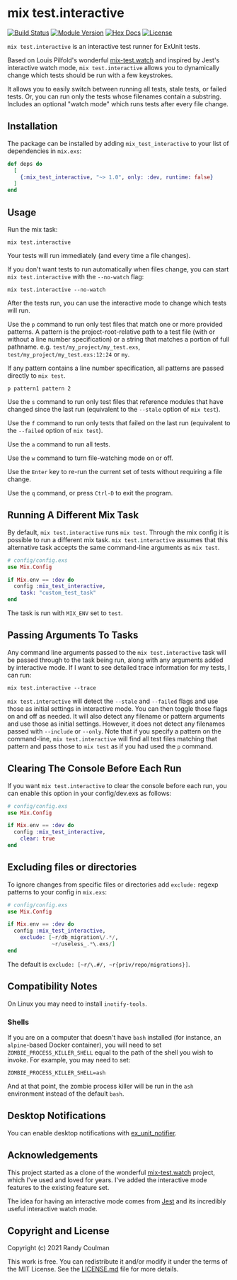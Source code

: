# mix test.interactive

[![Build Status](https://circleci.com/gh/influxdata/mix_test_interactive.svg?style=shield)](https://app.circleci.com/pipelines/github/influxdata/mix_test_interactive)
[![Module Version](https://img.shields.io/hexpm/v/mix_test_interactive.svg)](https://hex.pm/packages/mix_test_interactive)
[![Hex Docs](https://img.shields.io/badge/hex-docs-lightgreen.svg)](https://hexdocs.pm/mix_test_interactive/)
[![License](https://img.shields.io/hexpm/l/mix_test_interactive.svg)](https://github.com/influxdata/mix_test_interactive/blob/master/LICENSE.md)

`mix test.interactive` is an interactive test runner for ExUnit tests.

Based on Louis Pilfold's wonderful [mix-test.watch](https://github.com/lpil/mix-test.watch) and inspired by Jest's interactive watch mode, `mix test.interactive` allows you to dynamically change which tests should be run with a few keystrokes.

It allows you to easily switch between running all tests, stale tests, or failed tests. Or, you can run only the tests whose filenames contain a substring. Includes an optional "watch mode" which runs tests after every file change.

## Installation

The package can be installed by adding `mix_test_interactive` to your list of dependencies in `mix.exs`:

```elixir
def deps do
  [
    {:mix_test_interactive, "~> 1.0", only: :dev, runtime: false}
  ]
end
```

## Usage

Run the mix task:

```shell
mix test.interactive
```

Your tests will run immediately (and every time a file changes).

If you don't want tests to run automatically when files change, you can start `mix test.interactive` with the `--no-watch` flag:

```shell
mix test.interactive --no-watch
```

After the tests run, you can use the interactive mode to change which tests will run.

Use the `p` command to run only test files that match one or more provided patterns. A pattern is the project-root-relative path to a test file (with or without a line number specification) or a string that matches a portion of full pathname. e.g. `test/my_project/my_test.exs`, `test/my_project/my_test.exs:12:24` or `my`.

If any pattern contains a line number specification, all patterns are passed directly to `mix test`.

```
p pattern1 pattern 2
```

Use the `s` command to run only test files that reference modules that have changed since the last run (equivalent to the `--stale` option of `mix test`).

Use the `f` command to run only tests that failed on the last run (equivalent to the `--failed` option of `mix test`).

Use the `a` command to run all tests.

Use the `w` command to turn file-watching mode on or off.

Use the `Enter` key to re-run the current set of tests without requiring a file change.

Use the `q` command, or press `Ctrl-D` to exit the program.

## Running A Different Mix Task

By default, `mix test.interactive` runs `mix test`. Through the mix config it is possible to run a different mix task. `mix test.interactive` assumes that this alternative task accepts the same command-line arguments as `mix test`.

```elixir
# config/config.exs
use Mix.Config

if Mix.env == :dev do
  config :mix_test_interactive,
    task: "custom_test_task"
end
```

The task is run with `MIX_ENV` set to `test`.

## Passing Arguments To Tasks

Any command line arguments passed to the `mix test.interactive` task will be passed
through to the task being run, along with any arguments added by interactive mode. If I want to see detailed trace information for my tests, I can run:

```
mix test.interactive --trace
```

`mix test.interactive` will detect the `--stale` and `--failed` flags and use those as initial settings in interactive mode. You can then toggle those flags on and off as needed. It will also detect any filename or pattern arguments and use those as initial settings. However, it does not detect any filenames passed with `--include` or `--only`. Note that if you specify a pattern on the command-line, `mix test.interactive` will find all test files matching that pattern and pass those to `mix test` as if you had used the `p` command.

## Clearing The Console Before Each Run

If you want `mix test.interactive` to clear the console before each run, you can
enable this option in your config/dev.exs as follows:

```elixir
# config/config.exs
use Mix.Config

if Mix.env == :dev do
  config :mix_test_interactive,
    clear: true
end
```

## Excluding files or directories

To ignore changes from specific files or directories add `exclude:` regexp
patterns to your config in `mix.exs`:

```elixir
# config/config.exs
use Mix.Config

if Mix.env == :dev do
  config :mix_test_interactive,
    exclude: [~r/db_migration\/.*/,
              ~r/useless_.*\.exs/]
end
```

The default is `exclude: [~r/\.#/, ~r{priv/repo/migrations}]`.

## Compatibility Notes

On Linux you may need to install `inotify-tools`.

### Shells

If you are on a computer that doesn't have `bash` installed (for instance, an `alpine`-based Docker container), you will need to set `ZOMBIE_PROCESS_KILLER_SHELL` equal to the path of the shell you wish to invoke. For example, you may need to set:

`ZOMBIE_PROCESS_KILLER_SHELL=ash`

And at that point, the zombie process killer will be run in the `ash` environment instead of the default `bash`.

## Desktop Notifications

You can enable desktop notifications with
[ex_unit_notifier](https://github.com/navinpeiris/ex_unit_notifier).

## Acknowledgements

This project started as a clone of the wonderful [mix-test.watch](https://github.com/lpil/mix-test.watch) project, which I've used and loved for years. I've added the interactive mode features to the existing feature set.

The idea for having an interactive mode comes from [Jest](https://jestjs.io/) and its incredibly useful interactive watch mode.

## Copyright and License

Copyright (c) 2021 Randy Coulman

This work is free. You can redistribute it and/or modify it under the
terms of the MIT License. See the [LICENSE.md](./LICENSE.md) file for more details.
